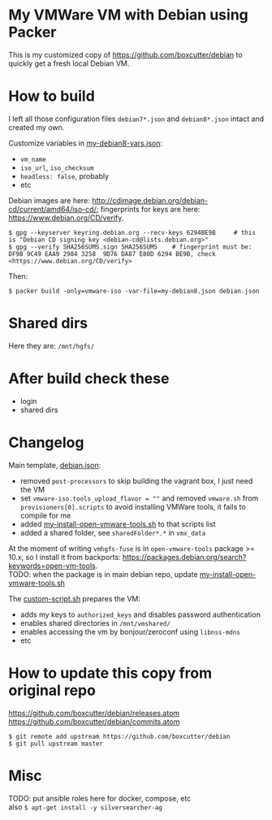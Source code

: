 
# My VMWare VM with Debian using Packer

This is my customized copy of <https://github.com/boxcutter/debian> to quickly get a fresh local Debian VM.

# How to build

I left all those configuration files `debian7*.json` and `debian8*.json` intact and created my own.

Customize variables in [my-debian8-vars.json](my-debian8-vars.json):

- `vm_name`
- `iso_url`, `iso_checksum`
- `headless: false`, probably
- etc

Debian images are here: <http://cdimage.debian.org/debian-cd/current/amd64/iso-cd/>; fingerprints for keys are here: <https://www.debian.org/CD/verify>.

``` Shell
$ gpg --keyserver keyring.debian.org --recv-keys 6294BE9B     # this is "Debian CD signing key <debian-cd@lists.debian.org>"
$ gpg --verify SHA256SUMS.sign SHA256SUMS    # fingerprint must be: DF9B 9C49 EAA9 2984 3258  9D76 DA87 E80D 6294 BE9B, check <https://www.debian.org/CD/verify>
```

Then:

``` Shell
$ packer build -only=vmware-iso -var-file=my-debian8.json debian.json
```

# Shared dirs

Here they are: `/mnt/hgfs/`

# After build check these

- login
- shared dirs

# Changelog

Main template, [debian.json](debian.json):

- removed `post-processors` to skip building the vagrant box, I just need the VM
- set `vmware-iso.tools_upload_flavor = ""` and removed `vmware.sh` from `provisioners[0].scripts` to avoid installing VMWare tools, it fails to compile for me
- added [my-install-open-vmware-tools.sh](my-install-open-vmware-tools.sh) to that scripts list
- added a shared folder, see `sharedFolder*.*` in `vmx_data`

At the moment of writing `vmhgfs-fuse` is in `open-vmware-tools` package >= 10.x, so I install it from backports: <https://packages.debian.org/search?keywords=open-vm-tools>.  
TODO: when the package is in main debian repo, update [my-install-open-vmware-tools.sh](my-install-open-vmware-tools.sh)


The [custom-script.sh](custom-script.sh) prepares the VM:

- adds my keys to `authorized_keys` and disables password authentication
- enables shared directories in `/mnt/vmshared/`
- enables accessing the vm by bonjour/zeroconf using `libnss-mdns`
- etc

# How to update this copy from original repo

<https://github.com/boxcutter/debian/releases.atom>  
<https://github.com/boxcutter/debian/commits.atom>

``` Shell
$ git remote add upstream https://github.com/boxcutter/debian
$ git pull upstream master
```


# Misc

TODO: put ansible roles here for docker, compose, etc  
also `$ apt-get install -y silversearcher-ag`

